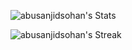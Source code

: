![abusanjidsohan's Stats](https://github-readme-stats.vercel.app/api?username=abusanjidsohan&theme=prussian&show_icons=true&hide_border=false&count_private=false)

![abusanjidsohan's Streak](https://github-readme-streak-stats.herokuapp.com/?user=abusanjidsohan&theme=prussian&hide_border=false)



